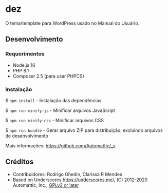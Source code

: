 # dez

O tema/template para WordPress usado no Manual do Usuário.

## Desenvolvimento

### Requerimentos

- Node.js 16
- PHP 8.1
- Composer 2.5 (para usar PHPCS)

### Instalação

$ `npm install` - Instalação das dependências

$ `npm run minify:js` - Minificar arquivos JavaScript

$ `npm run minify:css` - Minificar arquivos CSS

$ `npm run bundle` - Gerar arquivo ZIP para distribuição, excluindo arquivos de desenvolvimento

Mais informações: https://github.com/Automattic/_s

## Créditos

- Contribuidores: Rodrigo Ghedin, Clarissa R Mendes
- Based on Underscores https://underscores.me/, (C) 2012-2020 Automattic, Inc., [GPLv2 or later](https://www.gnu.org/licenses/gpl-2.0.html)

